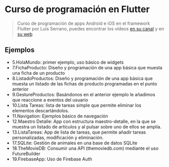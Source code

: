 
# Curso de programación en Flutter

> Curso de programación de apps Android e iOS en el framework Flutter por Luis Serrano, puedes encontrar los vídeos <a href="https://www.youtube.com/playlist?list=PLAMfQH2NKM_sm2RZz_IWOGGRpTihdujgq">en su canal</a> y en <a href="https://luisserrano.pro">su web</a>



## Ejemplos


- 5.HolaMundo: primer ejemplo, uso básico de widgets
- 7.FichaProducto: Diseño y programación de una app básica que muesta una ficha de un producto
- 8.ListadoProductos: Diseño y programación de una app básica que muesta un listado de las fichas de producto programadas en el punto anterior
- 9.GestureProductos: Basándonos en el anterior ejemplo le añadimos que reaccione a eventos del usuario
- 10.Lista Tareas: lista de tareas simple que permite eliminar los elementos descartándolos.
- 11.Navigation: Ejemplos básico de navegación
- 12.Maestro Detalle: App con estructura maestro-detalle, en la que se muestra un listado de artículos y al pulsar sobre uno de ellos se amplía.
- 13.ListaTareas: App de lista de tareas, que permite añadir tareas personalizadas, modificación y eliminación.
- 17.SQLite: Gestión de animales en una base de datos SQLite
- 18.TheMovieDB: Consumir una API (themoviedb.com) mediante el uso FutureBuilder
- 19.FirebaseApp: Uso de Firebase Auth